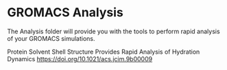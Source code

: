# GROMACS Analysis
 The Analysis folder will provide you with the tools to perform rapid
analysis of your GROMACS simulations.

Protein Solvent Shell Structure Provides Rapid Analysis of Hydration Dynamics
https://doi.org/10.1021/acs.jcim.9b00009